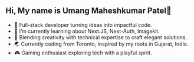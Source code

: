 ## Hi, My name is Umang Maheshkumar Patel👋

- 🚀 Full-stack developer turning ideas into impactful code.
- 🌱 I’m currently learning about Next.JS, Next-Auth, Imagekit.
- 🎨 Blending creativity with technical expertise to craft elegant solutions.
- 🌏 Currently coding from Toronto, inspired by my roots in Gujarat, India.
- 🎮 Gaming enthusiast exploring tech with a playful spirit.


